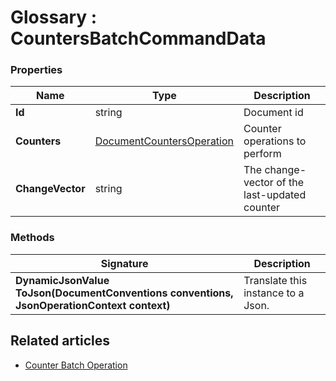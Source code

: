﻿# Glossary : CountersBatchCommandData

### Properties

| Name | Type | Description |
| ------------- | ------------- | ----- |
| **Id** | string | Document id |
| **Counters** | [DocumentCountersOperation](../client-api/operations/counters/counter-batch#documentcountersoperation) | Counter operations to perform |
| **ChangeVector** | string | The change-vector of the last-updated counter |

### Methods

| Signature | Description |
| ---------- | ----------- |
| **DynamicJsonValue ToJson(DocumentConventions conventions, JsonOperationContext context)** | Translate this instance to a Json. |

## Related articles

- [Counter Batch Operation](../client-api/operations/counters/counter-batch)
